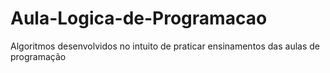 # Aula-Logica-de-Programacao
Algoritmos desenvolvidos no intuito de praticar ensinamentos das aulas de programação
